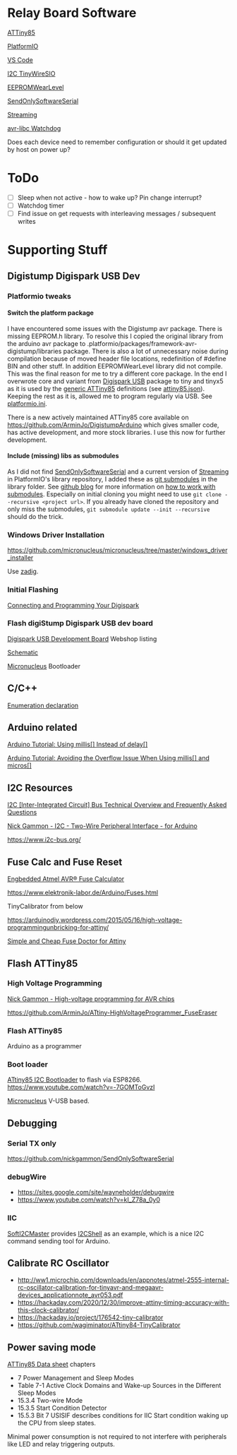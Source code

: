 # Relay Board Software 

[ATTiny85](https://www.microchip.com/wwwproducts/en/ATtiny85)

[PlatformIO](https://platformio.org)

[VS Code](https://code.visualstudio.com/)

[I2C TinyWireSIO](https://github.com/rambo/TinyWire)

[EEPROMWearLevel](https://github.com/PRosenb/EEPROMWearLevel)

[SendOnlySoftwareSerial](https://github.com/nickgammon/SendOnlySoftwareSerial)

[Streaming](https://github.com/janelia-arduino/Streaming)

[avr-libc Watchdog](https://www.nongnu.org/avr-libc/user-manual/group__avr__watchdog.html)

Does each device need to remember configuration or should it get updated by host on power up?

# ToDo

- [ ] Sleep when not active - how to wake up? Pin change interrupt? 
- [ ] Watchdog timer
- [ ] Find issue on get requests with interleaving messages / subsequent writes

# Supporting Stuff

## Digistump Digispark USB Dev

### Platformio tweaks

#### Switch the platform package

I have encountered some issues with the Digistump avr package. There is missing EEPROM.h library. To resolve this I copied the original library from the arduino avr package to .platformio/packages/framework-avr-digistump/libraries package.
There is also a lot of unnecessary noise during compilation because of moved header file locations, redefinition of #define BIN and other stuff.
In addition EEPROMWearLevel library did not compile. 
This was the final reason for me to try a different core package.
In the end I overwrote core and variant from [Digispark USB](https://docs.platformio.org/en/latest/boards/atmelavr/digispark-tiny.html#board-atmelavr-digispark-tiny) package to tiny and tinyx5 as it is used by the [generic ATTiny85](https://docs.platformio.org/en/latest/boards/atmelavr/attiny85.html#board-atmelavr-attiny85) definitions (see [attiny85.json](https://github.com/platformio/platform-atmelavr/blob/master/boards/attiny85.json)). Keeping the rest as it is, allowed me to program regularly via USB. See [platformio.ini](platformio.ini).

There is a new actively maintained ATTiny85 core available on https://github.com/ArminJo/DigistumpArduino which gives smaller code, has active development, and more stock libraries. I use this now for further development.

#### Include (missing) libs as submodules

As I did not find [SendOnlySoftwareSerial](https://github.com/nickgammon/SendOnlySoftwareSerial) and a current version of [Streaming](https://github.com/janelia-arduino/Streaming) in PlatformIO's library repository, I added these as [git submodules](https://git-scm.com/book/en/v2/Git-Tools-Submodules) in the library folder.
See [github blog](https://github.blog/) for more information on [how to work with submodules](https://github.blog/2016-02-01-working-with-submodules/).
Especially on initial cloning you might need to use `git clone --recursive <project url>`. If you already have cloned the repository and only miss the submodules, `git submodule update --init --recursive` should do the trick.

### Windows Driver Installation

https://github.com/micronucleus/micronucleus/tree/master/windows_driver_installer

Use [zadig](https://zadig.akeo.ie/).

### Initial Flashing

[Connecting and Programming Your Digispark](http://digistump.com/wiki/digispark/tutorials/connecting)

### Flash digiStump Digispark USB dev board

[Digispark USB Development Board](http://digistump.com/products/1) Webshop listing

[Schematic](https://s3.amazonaws.com/digistump-resources/files/97a1bb28_DigisparkSchematic.pdf)

[Micronucleus](https://github.com/micronucleus/micronucleus) Bootloader

## C/C++

[Enumeration declaration](https://en.cppreference.com/w/cpp/language/enum)

## Arduino related

[Arduino Tutorial: Using millis[] Instead of delay[]](https://www.norwegiancreations.com/2017/09/arduino-tutorial-using-millis-instead-of-delay/)

[Arduino Tutorial: Avoiding the Overflow Issue When Using millis[] and micros[]](https://www.norwegiancreations.com/2018/10/arduino-tutorial-avoiding-the-overflow-issue-when-using-millis-and-micros/)


## I2C Resources

[I2C [Inter-Integrated Circuit] Bus Technical Overview and Frequently Asked Questions](https://www.esacademy.com/en/library/technical-articles-and-documents/miscellaneous/i2c-bus.html)

[Nick Gammon - I2C - Two-Wire Peripheral Interface - for Arduino](http://www.gammon.com.au/forum/?id=10896)

https://www.i2c-bus.org/


## Fuse Calc and Fuse Reset

[Engbedded Atmel AVR® Fuse Calculator](https://www.engbedded.com/fusecalc/)

https://www.elektronik-labor.de/Arduino/Fuses.html

TinyCalibrator from below

https://arduinodiy.wordpress.com/2015/05/16/high-voltage-programmingunbricking-for-attiny/

[Simple and Cheap Fuse Doctor for Attiny](https://www.instructables.com/Simple-and-cheap-Fuse-Doctor-for-Attiny/)


## Flash ATTiny85

### High Voltage Programming

[Nick Gammon - High-voltage programming for AVR chips](http://www.gammon.com.au/forum/?id=12898)

https://github.com/ArminJo/ATtiny-HighVoltageProgrammer_FuseEraser

### Flash ATTiny85

Arduino as a programmer




### Boot loader

[ATtiny85 I2C Bootloader](https://github.com/casanovg/timonel) to flash via ESP8266.
https://www.youtube.com/watch?v=-7GOMToGvzI

[Micronucleus](https://github.com/micronucleus/micronucleus) V-USB based.

## Debugging

### Serial TX only

https://github.com/nickgammon/SendOnlySoftwareSerial

### debugWire

* https://sites.google.com/site/wayneholder/debugwire
* https://www.youtube.com/watch?v=kI_Z78a_0y0

### IIC

[SoftI2CMaster](https://github.com/felias-fogg/SoftI2CMaster) provides [I2CShell](https://github.com/felias-fogg/SoftI2CMaster/tree/master/examples/I2CShell) as an example, which is a nice I2C command sending tool for Arduino.

## Calibrate RC Oscillator

* http://ww1.microchip.com/downloads/en/appnotes/atmel-2555-internal-rc-oscillator-calibration-for-tinyavr-and-megaavr-devices_applicationnote_avr053.pdf
* https://hackaday.com/2020/12/30/improve-attiny-timing-accuracy-with-this-clock-calibrator/
* https://hackaday.io/project/176542-tiny-calibrator
* https://github.com/wagiminator/ATtiny84-TinyCalibrator

## Power saving mode

[ATTiny85 Data sheet](https://ww1.microchip.com/downloads/en/DeviceDoc/Atmel-2586-AVR-8-bit-Microcontroller-ATtiny25-ATtiny45-ATtiny85_Datasheet.pdf) chapters
* 7 Power Management and Sleep Modes
* Table 7-1 Active Clock Domains and Wake-up Sources in the Different Sleep Modes
* 15.3.4 Two-wire Mode
* 15.3.5 Start Condition Detector
* 15.5.3 Bit 7 USISIF describes conditions for IIC Start condition waking up the CPU from sleep states.

Minimal power consumption is not required to not interfere with peripherals like LED and relay triggering outputs.


